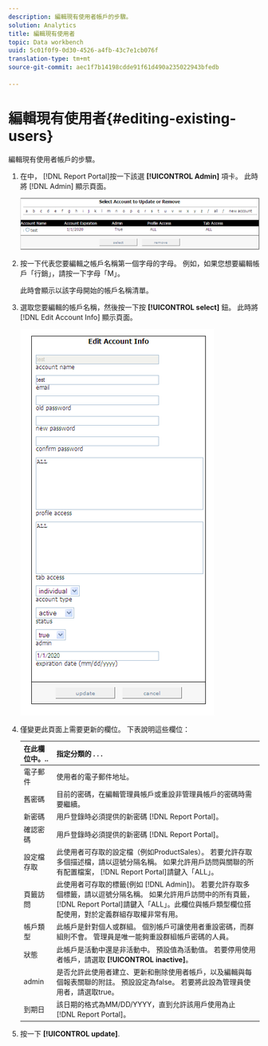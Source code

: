 ```yaml
---
description: 編輯現有使用者帳戶的步驟。
solution: Analytics
title: 編輯現有使用者
topic: Data workbench
uuid: 5c01f0f9-0d30-4526-a4fb-43c7e1cb076f
translation-type: tm+mt
source-git-commit: aec1f7b14198cdde91f61d490a235022943bfedb

---
```



# 編輯現有使用者{#editing-existing-users}

編輯現有使用者帳戶的步驟。

1. 在中， [!DNL Report Portal]按一下該選 **[!UICONTROL Admin]** 項卡。 此時將 [!DNL Admin] 顯示頁面。

   ![](assets/report_admintag2.png)

1. 按一下代表您要編輯之帳戶名稱第一個字母的字母。 例如，如果您想要編輯帳戶「行銷」，請按一下字母「M」。

   此時會顯示以該字母開始的帳戶名稱清單。

1. 選取您要編輯的帳戶名稱，然後按一下按 **[!UICONTROL select]** 鈕。 此時將 [!DNL Edit Account Info] 顯示頁面。

   ![步驟資訊](assets/rptPort_scrn_AdminTab_editUser.png)

1. 僅變更此頁面上需要更新的欄位。 下表說明這些欄位：

   | 在此欄位中。.. | 指定分類的 . . . |
   |---|---|
   | 電子郵件 | 使用者的電子郵件地址。 |
   | 舊密碼 | 目前的密碼，在編輯管理員帳戶或重設非管理員帳戶的密碼時需要繼續。 |
   | 新密碼 | 用戶登錄時必須提供的新密碼 [!DNL Report Portal]。 |
   | 確認密碼 | 用戶登錄時必須提供的新密碼 [!DNL Report Portal]。 |
   | 設定檔存取 | 此使用者可存取的設定檔（例如ProductSales）。 若要允許存取多個描述檔，請以逗號分隔名稱。 如果允許用戶訪問與關聯的所有配置檔案， [!DNL Report Portal]請鍵入「ALL」。 |
   | 頁籤訪問 | 此使用者可存取的標籤(例如 [!DNL Admin])。 若要允許存取多個標籤，請以逗號分隔名稱。 如果允許用戶訪問中的所有頁籤， [!DNL Report Portal]請鍵入「ALL」。此欄位與帳戶類型欄位搭配使用，對於定義群組存取權非常有用。 |
   | 帳戶類型 | 此帳戶是針對個人或群組。 個別帳戶可讓使用者重設密碼，而群組則不會。 管理員是唯一能夠重設群組帳戶密碼的人員。 |
   | 狀態 | 此帳戶是活動中還是非活動中。 預設值為活動值。 若要停用使用者帳戶，請選取 **[!UICONTROL inactive]**。 |
   | admin | 是否允許此使用者建立、更新和刪除使用者帳戶，以及編輯與每個報表關聯的附註。 預設設定為false。 若要將此設為管理員使用者，請選取true。 |
   | 到期日 | 該日期的格式為MM/DD/YYYY，直到允許該用戶使用為止 [!DNL Report Portal]。 |

1. 按一下 **[!UICONTROL update]**.
